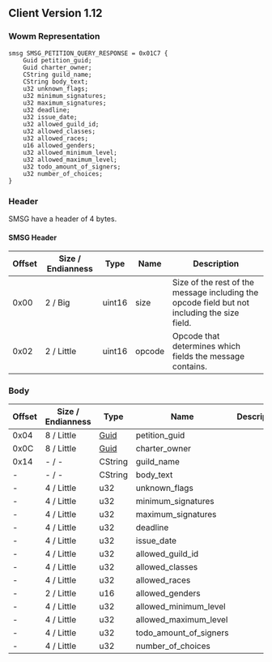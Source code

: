 ## Client Version 1.12

### Wowm Representation
```rust,ignore
smsg SMSG_PETITION_QUERY_RESPONSE = 0x01C7 {
    Guid petition_guid;
    Guid charter_owner;
    CString guild_name;
    CString body_text;
    u32 unknown_flags;
    u32 minimum_signatures;
    u32 maximum_signatures;
    u32 deadline;
    u32 issue_date;
    u32 allowed_guild_id;
    u32 allowed_classes;
    u32 allowed_races;
    u16 allowed_genders;
    u32 allowed_minimum_level;
    u32 allowed_maximum_level;
    u32 todo_amount_of_signers;
    u32 number_of_choices;
}
```
### Header
SMSG have a header of 4 bytes.

#### SMSG Header
| Offset | Size / Endianness | Type   | Name   | Description |
| ------ | ----------------- | ------ | ------ | ----------- |
| 0x00   | 2 / Big           | uint16 | size   | Size of the rest of the message including the opcode field but not including the size field.|
| 0x02   | 2 / Little        | uint16 | opcode | Opcode that determines which fields the message contains.|
### Body
| Offset | Size / Endianness | Type | Name | Description |
| ------ | ----------------- | ---- | ---- | ----------- |
| 0x04 | 8 / Little | [Guid](../spec/packed-guid.md) | petition_guid |  |
| 0x0C | 8 / Little | [Guid](../spec/packed-guid.md) | charter_owner |  |
| 0x14 | - / - | CString | guild_name |  |
| - | - / - | CString | body_text |  |
| - | 4 / Little | u32 | unknown_flags |  |
| - | 4 / Little | u32 | minimum_signatures |  |
| - | 4 / Little | u32 | maximum_signatures |  |
| - | 4 / Little | u32 | deadline |  |
| - | 4 / Little | u32 | issue_date |  |
| - | 4 / Little | u32 | allowed_guild_id |  |
| - | 4 / Little | u32 | allowed_classes |  |
| - | 4 / Little | u32 | allowed_races |  |
| - | 2 / Little | u16 | allowed_genders |  |
| - | 4 / Little | u32 | allowed_minimum_level |  |
| - | 4 / Little | u32 | allowed_maximum_level |  |
| - | 4 / Little | u32 | todo_amount_of_signers |  |
| - | 4 / Little | u32 | number_of_choices |  |
